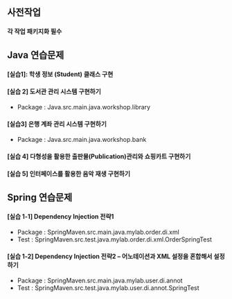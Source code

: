 

## 사전작업
#### 각 작업 패키지화 필수

## Java 연습문제
#### [실습1]: 학생 정보 (Student) 클래스 구현

#### [실습 2] 도서관 관리 시스템 구현하기
- Package : Java.src.main.java.workshop.library 
#### [실습3] 은행 계좌 관리 시스템 구현하기
- Package : Java.src.main.java.workshop.bank
#### [실습 4] 다형성을 활용한 출판물(Publication)관리와 쇼핑카트 구현하기

#### [실습 5] 인터페이스를 활용한 음악 재생 구현하기


## Spring 연습문제
#### [실습 1-1] Dependency Injection 전략1
- Package : SpringMaven.src.main.java.mylab.order.di.xml
- Test : SpringMaven.src.test.java.mylab.order.di.xml.OrderSpringTest
#### [실습 1-2] Dependency Injection 전략2 – 어노테이션과 XML 설정을 혼합해서 설정하기
- Package : SpringMaven.src.main.java.mylab.user.di.annot
- Test : SpringMaven.src.test.java.mylab.user.di.annot.SpringTest

